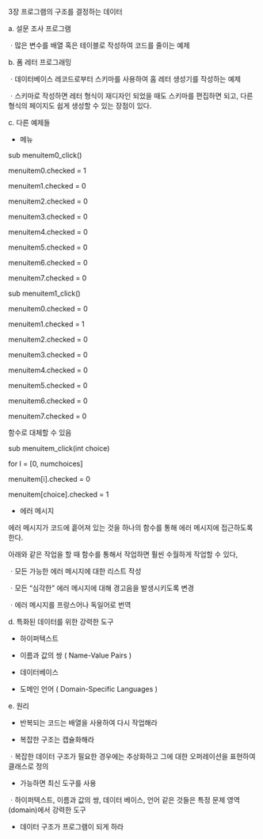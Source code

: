 3장 프로그램의 구조를 결정하는 데이터

a. 설문 조사 프로그램

ㆍ많은 변수를 배열 혹은 테이블로 작성하여 코드를 줄이는 예제

 

b. 폼 레터 프로그래밍

ㆍ데이터베이스 레코드로부터 스키마를 사용하여 홈 레터 생성기를 작성하는 예제

ㆍ스키마로 작성하면 레터 형식이 재디자인 되었을 때도 스키마를 편집하면 되고, 다른 형식의 페이지도 쉽게 생성할 수 있는 장점이 있다.

 

c. 다른 예제들

- 메뉴

sub menuitem0_click()

menuitem0.checked = 1

menuitem1.checked = 0

menuitem2.checked = 0

menuitem3.checked = 0

menuitem4.checked = 0

menuitem5.checked = 0

menuitem6.checked = 0

menuitem7.checked = 0

 

sub menuitem1_click()

menuitem0.checked = 0

menuitem1.checked = 1

menuitem2.checked = 0

menuitem3.checked = 0

menuitem4.checked = 0

menuitem5.checked = 0

menuitem6.checked = 0

menuitem7.checked = 0

 

함수로 대체할 수 있음

sub menuitem_click(int choice)

for I = [0, numchoices]

menuitem[i].checked = 0

menuitem[choice].checked = 1

 

- 에러 메시지

에러 메시지가 코드에 흩어져 있는 것을 하나의 함수를 통해 에러 메시지에 접근하도록 한다.

아래와 같은 작업을 할 때 함수를 통해서 작업하면 훨씬 수월하게 작업할 수 있다,

ㆍ모든 가능한 에러 메시지에 대한 리스트 작성

ㆍ모든 “심각한” 에러 메시지에 대해 경고음을 발생시키도록 변경

ㆍ에러 메시지를 프랑스어나 독일어로 번역

 

d. 특화된 데이터를 위한 강력한 도구

- 하이퍼텍스트

- 이름과 값의 쌍 ( Name-Value Pairs )

- 데이터베이스

- 도메인 언어 ( Domain-Specific Languages )

 

e. 원리

- 반복되는 코드는 배열을 사용하여 다시 작업해라

- 복잡한 구조는 캡슐화해라

ㆍ복잡한 데이터 구조가 필요한 경우에는 추상화하고 그에 대한 오퍼레이션을 표현하여 클래스로 정의

- 가능하면 최신 도구를 사용

ㆍ하이퍼텍스트, 이름과 값의 쌍, 데이터 베이스, 언어 같은 것들은 특정 문제 영역(domain)에서 강력한 도구

- 데이터 구조가 프로그램이 되게 하라